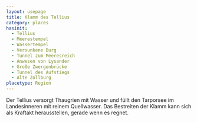 ```yaml
---
layout: usepage
title: Klamm des Tellius
category: places
hasinit:
  - Tellius
  - Meerestempel
  - Wassertempel
  - Versunkene Burg
  - Tunnel zum Meeresreich
  - Anwesen von Lysander
  - Große Zwergenbrücke
  - Tunnel des Aufstiegs
  - Alte Zollburg
placetype: Region
---
```


Der Tellius versorgt Thaugrien mit Wasser und füllt den Tarporsee im Landesinneren mit reinem Quellwasser. Das
Bestreiten der Klamm kann sich als Kraftakt herausstellen, gerade wenn es regnet.